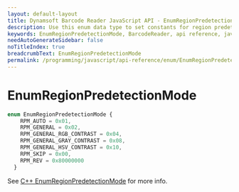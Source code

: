```yaml
---
layout: default-layout
title: Dynamsoft Barcode Reader JavaScript API - EnumRegionPredetectionMode
description: Use this enum data type to set constants for region predetection mode of barcodes in your Dynamsoft Barcode Reader project for JavaScript.
keywords: EnumRegionPredetectionMode, BarcodeReader, api reference, javascript, js
needAutoGenerateSidebar: false
noTitleIndex: true
breadcrumbText: EnumRegionPredetectionMode
permalink: /programming/javascript/api-reference/enum/EnumRegionPredetectionMode.html
---
```



# EnumRegionPredetectionMode

```ts
enum EnumRegionPredetectionMode {
    RPM_AUTO = 0x01, 
    RPM_GENERAL = 0x02, 
    RPM_GENERAL_RGB_CONTRAST = 0x04, 
    RPM_GENERAL_GRAY_CONTRAST = 0x08,
    RPM_GENERAL_HSV_CONTRAST = 0x10, 
    RPM_SKIP = 0x00,
    RPM_REV = 0x80000000
  }
```

See [C++ EnumRegionPredetectionMode](https://www.dynamsoft.com/barcode-reader/parameters/enum/parameter-mode-enums.html?ver=latest#regionpredetectionmode) for more info.
